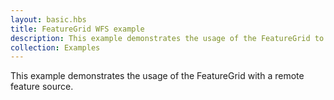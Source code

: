 ```yaml
---
layout: basic.hbs
title: FeatureGrid WFS example
description: This example demonstrates the usage of the FeatureGrid to show data from a remote source (WFS GetFeature).
collection: Examples
---
```


This example demonstrates the usage of the FeatureGrid with a remote feature source.

